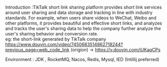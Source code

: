 Introduction :TikTalk short link sharing platform provides short link services around user sharing and data storage and tracking in line with industry standards. For example, when users share videos to WeChat, Weibo and other platforms, it provides beautiful and effective short links, and analyzes and tracks the user's sharing data to help the company further analyze the user's sharing behavior and conversion rate.  
eg: the short-link generated by TikTalk company https://www.douyin.com/video/7450683514862718244?previous_page=web_code_link (origion) -> https://v.douyin.com/iUKaqCPs  
  
  Environment : JDK , RocketMQ, Nacos, Redis, Mysql, IED (Intillij preferred)
